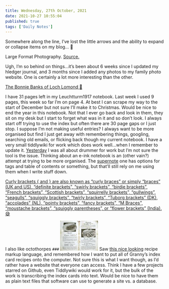 ```yaml
---
title: Wednesday, 27th October, 2021
date: 2021-10-27 10:55:04
published: true
tags: ['Daily Notes']
---
```


Somewhere along the line, I’ve lost the little arrows and the ability to expand or collapse items on my blog… 🤔


Large Format Photography. [Source.](https://www.reddit.com/r/analog/comments/qggpak/large_format_pentax_k1000_smc_50_f12_fuji_superia/)

Ugh, I’m so behind on things…it’s been about 6 weeks since I updated my hledger journal, and 3 months since I added any photos to my family photo website. One is certainly a lot more interesting than the other.

[The Bonnie Banks of Loch Lomond 🎵](https://open.spotify.com/track/0sDyLtVG04SBxmpVoM03bP?si=TTmFij8FQBC3uoFa39Quew)

I have 31 pages left in my Leuchtturm1917 notebook. Last week I used 9 pages, this week so far I’m on page 4. At best I can scrape my way to the start of December but not sure I’ll make it to Christmas. Would be nice to end the year in this notebook. Not that I ever go back and look in them, they sit on my desk but I start to forget what was in it and so don’t look. I always start off trying to use the index but often there are 30 page gaps or I just stop. I suppose I’m not making useful entries? I always want to be more organised but find I just get away with remembering things, googling, searching old emails, or flicking back though my current notebook. I have a very small tiddlywiki for work which does work well…when I remember to update it. [Yesterday](https://alexjj.com/2021/10/26.html#a182206) I was all about drummer for work but I’m not sure the tool is the issue. Thinking about an e-ink notebook is an (other vain?) attempt at trying to be more organised. The [supernote](https://supernote.com/) one has options for tags and table of contents or something, but that’ll still rely on me using them when I write stuff down.

[Curly brackets { and } are also known as “curly braces” or simply “braces” (UK and US), “definite brackets”, “swirly brackets”, “birdie brackets”, “French brackets”, “Scottish brackets”, “squirrelly brackets”, “gullwings”, “seagulls”, “squiggly brackets”, “twirly brackets”, “Tuborg brackets” (DK), “accolades” (NL), “pointy brackets”, “fancy brackets”, “M Braces”, “moustache brackets”, “squiggly parentheses”, or “flower brackets” (India). 😅](https://en.wikipedia.org/wiki/Bracket#Curly_brackets)

I also like octothorpes `###`
![](/assets/img/recipe-pages.jpg)
Saw [this nice looking](https://cooklang.org/) recipe markup language, and remembered how I want to put all of Granny’s index card recipes onto the computer. Not sure this is what I want though, as I’d rather have a website that everyone can access. Think I have a few projects starred on Github, even Tiddlywiki would work for it, but the bulk of the work is transcribing the index cards into text. Would be nice to have them as plain text files that software can use to generate a site vs. a database.